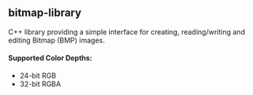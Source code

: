 ## bitmap-library
C++ library providing a simple interface for creating, reading/writing and editing Bitmap (BMP) images. 
#### Supported Color Depths:
- 24-bit RGB
- 32-bit RGBA
